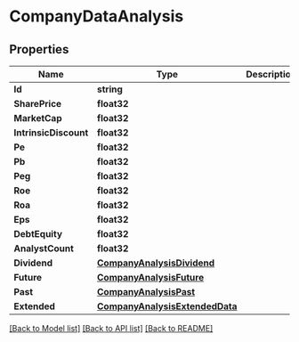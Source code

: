 # CompanyDataAnalysis

## Properties

Name | Type | Description | Notes
------------ | ------------- | ------------- | -------------
**Id** | **string** |  | [optional] 
**SharePrice** | **float32** |  | [optional] 
**MarketCap** | **float32** |  | [optional] 
**IntrinsicDiscount** | **float32** |  | [optional] 
**Pe** | **float32** |  | [optional] 
**Pb** | **float32** |  | [optional] 
**Peg** | **float32** |  | [optional] 
**Roe** | **float32** |  | [optional] 
**Roa** | **float32** |  | [optional] 
**Eps** | **float32** |  | [optional] 
**DebtEquity** | **float32** |  | [optional] 
**AnalystCount** | **float32** |  | [optional] 
**Dividend** | [**CompanyAnalysisDividend**](companyAnalysisDividend.md) |  | [optional] 
**Future** | [**CompanyAnalysisFuture**](companyAnalysisFuture.md) |  | [optional] 
**Past** | [**CompanyAnalysisPast**](companyAnalysisPast.md) |  | [optional] 
**Extended** | [**CompanyAnalysisExtendedData**](companyAnalysisExtendedData.md) |  | [optional] 

[[Back to Model list]](../README.md#documentation-for-models) [[Back to API list]](../README.md#documentation-for-api-endpoints) [[Back to README]](../README.md)


